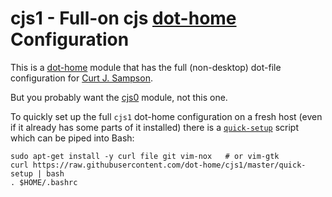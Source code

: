 cjs1 - Full-on cjs [dot-home] Configuration
===========================================

This is a [dot-home] module that has the full (non-desktop) dot-file
configuration for [Curt J. Sampson].

But you probably want the [cjs0] module, not this one.

To quickly set up the full `cjs1` dot-home configuration on a fresh
host (even if it already has some parts of it installed) there is
a [`quick-setup`] script which can be piped into Bash:

    sudo apt-get install -y curl file git vim-nox   # or vim-gtk
    curl https://raw.githubusercontent.com/dot-home/cjs1/master/quick-setup | bash
    . $HOME/.bashrc



<!-------------------------------------------------------------------->
[Curt J. Sampson]: https://github.com/0cjs/
[`quick-setup`]: https://raw.githubusercontent.com/dot-home/cjs1/master/quick-setup
[cjs0]: https://github.com/dot-home/cjs0/
[dot-home]: https://github.com/dot-home/_dot-home/
